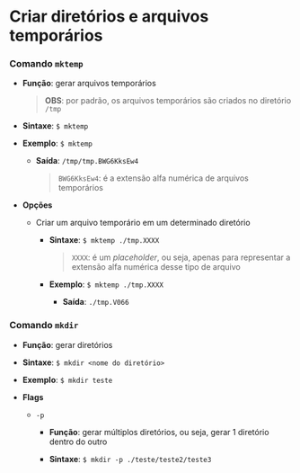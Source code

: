 # Criar diretórios e arquivos temporários

### Comando `mktemp`

* **Função**: gerar arquivos temporários

  > **OBS**: por padrão, os arquivos temporários são criados no diretório `/tmp`

* **Sintaxe**: `$ mktemp`

* **Exemplo**: `$ mktemp`

  * **Saída**: `/tmp/tmp.BWG6KksEw4` 

    > `BWG6KksEw4`: é a extensão alfa numérica de arquivos temporários

* **Opções**

  * Criar um arquivo temporário em um determinado diretório

    * **Sintaxe**: `$ mktemp ./tmp.XXXX`

      > `XXXX`: é um *placeholder*, ou seja, apenas para representar a extensão alfa numérica desse tipo de arquivo

    * **Exemplo**: `$ mktemp ./tmp.XXXX`

      * **Saída**: `./tmp.V066`

### Comando `mkdir`

* **Função**: gerar diretórios

* **Sintaxe**: `$ mkdir <nome do diretório>`

* **Exemplo**: `$ mkdir teste`

* **Flags**

  * `-p`

    * **Função**: gerar múltiplos diretórios, ou seja, gerar 1 diretório dentro do outro

    * **Sintaxe**: `$ mkdir -p ./teste/teste2/teste3`